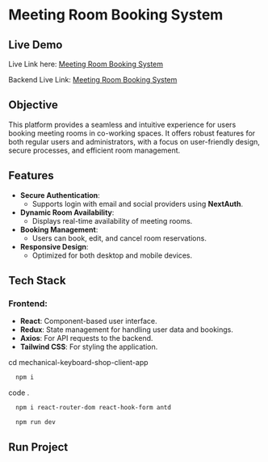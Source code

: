 
# Meeting Room Booking System 

## Live Demo

Live Link here: [Meeting Room Booking System](https://meetingroombooking.netlify.app)

Backend Live Link: [Meeting Room Booking System]([https://meetingroombooking.netlify.app](https://meeting-room-booking-system-52iuvfxb6-engrarfins-projects.vercel.app/))



## Objective

This platform provides a seamless and intuitive experience for users booking meeting rooms in co-working spaces. It offers robust features for both regular users and administrators, with a focus on user-friendly design, secure processes, and efficient room management.

## Features

- **Secure Authentication**:
  - Supports login with email and social providers using **NextAuth**.
- **Dynamic Room Availability**:
  - Displays real-time availability of meeting rooms.
- **Booking Management**:
  - Users can book, edit, and cancel room reservations.
- **Responsive Design**:
  - Optimized for both desktop and mobile devices.

## Tech Stack

### Frontend:
- **React**: Component-based user interface.
- **Redux**: State management for handling user data and bookings.
- **Axios**: For API requests to the backend.
- **Tailwind CSS**: For styling the application.

cd mechanical-keyboard-shop-client-app

```bash
  npm i
```

code .

```bash
  npm i react-router-dom react-hook-form antd
```

```bash
  npm run dev
```

## Run Project
